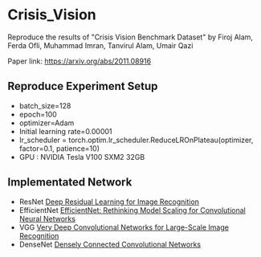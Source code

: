 # Crisis_Vision

Reproduce the results of "Crisis Vision Benchmark Dataset" by Firoj Alam, Ferda Ofli, Muhammad Imran, Tanvirul Alam, Umair Qazi

Paper link: https://arxiv.org/abs/2011.08916

## Reproduce Experiment Setup
* batch_size=128
* epoch=100
* optimizer=Adam
* Initial learning rate=0.00001
* lr_scheduler = torch.optim.lr_scheduler.ReduceLROnPlateau(optimizer, factor=0.1, patience=10)
* GPU : NVIDIA Tesla V100 SXM2 32GB

## Implementated Network
* ResNet        [Deep Residual Learning for Image Recognition](https://arxiv.org/abs/1512.03385v1)
* EfficientNet  [EfficientNet: Rethinking Model Scaling for Convolutional Neural Networks](https://arxiv.org/abs/1905.11946)
* VGG           [Very Deep Convolutional Networks for Large-Scale Image Recognition](https://arxiv.org/abs/1409.1556v6)
* DenseNet      [Densely Connected Convolutional Networks](https://arxiv.org/abs/1608.06993v5)
